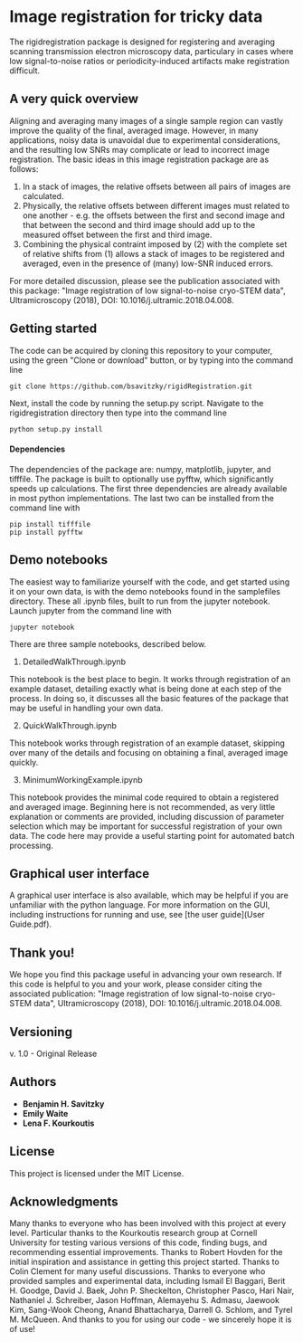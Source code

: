 # Image registration for tricky data

The rigidregistration package is designed for registering and averaging scanning transmission electron microscopy data, particulary in cases where low signal-to-noise ratios or periodicity-induced artifacts make registration difficult.


## A very quick overview

Aligning and averaging many images of a single sample region can vastly improve the quality of the final, averaged image.
However, in many applications, noisy data is unavoidal due to experimental considerations, and the resulting low SNRs may complicate or lead to incorrect image registration.
The basic ideas in this image registration package are as follows:

1. In a stack of images, the relative offsets between all pairs of images are calculated.
2. Physically, the relative offsets between different images must related to one another - e.g. the offsets between the first and second image and that between the second and third image should add up to the measured offset between the first and third image.
3. Combining the physical contraint imposed by (2) with the complete set of relative shifts from (1) allows a stack of images to be registered and averaged, even in the presence of (many) low-SNR induced errors.

For more detailed discussion, please see the publication associated with this package:
"Image registration of low signal-to-noise cryo-STEM data", Ultramicroscopy (2018), DOI: 10.1016/j.ultramic.2018.04.008.


## Getting started

The code can be acquired by cloning this repository to your computer, using the green "Clone or download" button, or by typing into the command line

```
git clone https://github.com/bsavitzky/rigidRegistration.git
```

Next, install the code by running the setup.py script. Navigate to the rigidregistration directory then type into the command line

```
python setup.py install
```

#### Dependencies

The dependencies of the package are: numpy, matplotlib, jupyter, and tifffile.
The package is built to optionally use pyfftw, which significantly speeds up calculations.
The first three dependencies are already available in most python implementations.
The last two can be installed from the command line with

```
pip install tifffile
pip install pyfftw
```


## Demo notebooks

The easiest way to familiarize yourself with the code, and get started using it on your own data, is with the demo notebooks found in the samplefiles directory.
These all .ipynb files, built to run from the jupyter notebook.
Launch jupyter from the command line with

```
jupyter notebook
```

There are three sample notebooks, described below.

1. DetailedWalkThrough.ipynb

This notebook is the best place to begin.
It works through registration of an example dataset, detailing exactly what is being done at each step of the process.
In doing so, it discusses all the basic features of the package that may be useful in handling your own data.

2. QuickWalkThrough.ipynb

This notebook works through registration of an example dataset, skipping over many of the details and focusing on obtaining a final, averaged image quickly.

3. MinimumWorkingExample.ipynb

This notebook provides the minimal code required to obtain a registered and averaged image.
Beginning here is not recommended, as very little explanation or comments are provided, including discussion of parameter selection which may be important for successful registration of your own data.
The code here may provide a useful starting point for automated batch processing.


## Graphical user interface

A graphical user interface is also available, which may be helpful if you are unfamiliar with the python language.
For more information on the GUI, including instructions for running and use, see [the user guide](User Guide.pdf).



## Thank you!

We hope you find this package useful in advancing your own research.
If this code is helpful to you and your work, please consider citing the associated publication:
"Image registration of low signal-to-noise cryo-STEM data", Ultramicroscopy (2018), DOI: 10.1016/j.ultramic.2018.04.008.




## Versioning

v. 1.0 - Original Release

## Authors

* **Benjamin H. Savitzky**
* **Emily Waite**
* **Lena F. Kourkoutis**

## License

This project is licensed under the MIT License.

## Acknowledgments

Many thanks to everyone who has been involved with this project at every level.
Particular thanks to the Kourkoutis research group at Cornell University for testing various versions of this code, finding bugs, and recommending essential improvements.
Thanks to Robert Hovden for the initial inspiration and assistance in getting this project started.
Thanks to Colin Clement for many useful discussions.
Thanks to everyone who provided samples and experimental data, including Ismail El Baggari, Berit H. Goodge, David J. Baek, John P. Sheckelton, Christopher Pasco, Hari Nair, Nathaniel J. Schreiber, Jason Hoffman, Alemayehu S. Admasu, Jaewook Kim, Sang-Wook Cheong, Anand Bhattacharya, Darrell G. Schlom, and Tyrel M. McQueen.
And thanks to you for using our code - we sincerely hope it is of use!


